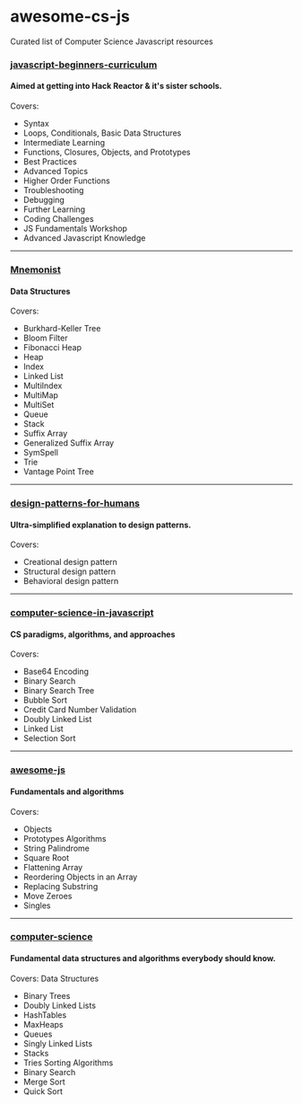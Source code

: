 # awesome-cs-js
Curated list of Computer Science Javascript resources

### [javascript-beginners-curriculum](https://github.com/rkho/javascript-beginners-curriculum)  
#### Aimed at getting into Hack Reactor & it's sister schools.   
Covers:
- Syntax
- Loops, Conditionals, Basic Data Structures
- Intermediate Learning
- Functions, Closures, Objects, and Prototypes
- Best Practices
- Advanced Topics
- Higher Order Functions
- Troubleshooting
- Debugging
- Further Learning
- Coding Challenges
- JS Fundamentals Workshop
- Advanced Javascript Knowledge  
---  

### [Mnemonist](https://github.com/Yomguithereal/mnemonist)  
#### Data Structures  
Covers:
- Burkhard-Keller Tree
- Bloom Filter
- Fibonacci Heap
- Heap
- Index
- Linked List
- MultiIndex
- MultiMap
- MultiSet
- Queue
- Stack
- Suffix Array
- Generalized Suffix Array
- SymSpell
- Trie
- Vantage Point Tree  
---  

### [design-patterns-for-humans](https://github.com/kamranahmedse/design-patterns-for-humans)  
#### Ultra-simplified explanation to design patterns.  
Covers:
- Creational design pattern
- Structural design pattern
- Behavioral design pattern  
---  

### [computer-science-in-javascript](https://github.com/nzakas/computer-science-in-javascript)   
#### CS paradigms, algorithms, and approaches   
Covers:
- Base64 Encoding 
- Binary Search
- Binary Search Tree
- Bubble Sort
- Credit Card Number Validation 
- Doubly Linked List
- Linked List
- Selection Sort  
--- 

### [awesome-js](https://github.com/ggomaeng/awesome-js)  
#### Fundamentals and algorithms  
Covers:
- Objects
- Prototypes
Algorithms
- String Palindrome
- Square Root
- Flattening Array
- Reordering Objects in an Array
- Replacing Substring
- Move Zeroes
- Singles  
---

### [computer-science](https://github.com/davidshariff/computer-science)  
#### Fundamental data structures and algorithms everybody should know.  
Covers:
Data Structures
- Binary Trees
- Doubly Linked Lists
- HashTables
- MaxHeaps
- Queues
- Singly Linked Lists
- Stacks
- Tries
Sorting Algorithms
- Binary Search
- Merge Sort
- Quick Sort
